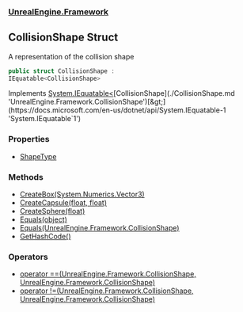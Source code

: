 ### [UnrealEngine.Framework](./UnrealEngine-Framework.md 'UnrealEngine.Framework')
## CollisionShape Struct
A representation of the collision shape  
```csharp
public struct CollisionShape :
IEquatable<CollisionShape>
```
Implements [System.IEquatable&lt;](https://docs.microsoft.com/en-us/dotnet/api/System.IEquatable-1 'System.IEquatable`1')[CollisionShape](./CollisionShape.md 'UnrealEngine.Framework.CollisionShape')[&gt;](https://docs.microsoft.com/en-us/dotnet/api/System.IEquatable-1 'System.IEquatable`1')  
### Properties
- [ShapeType](./CollisionShape-ShapeType.md 'UnrealEngine.Framework.CollisionShape.ShapeType')
### Methods
- [CreateBox(System.Numerics.Vector3)](./CollisionShape-CreateBox(Vector3).md 'UnrealEngine.Framework.CollisionShape.CreateBox(System.Numerics.Vector3)')
- [CreateCapsule(float, float)](./CollisionShape-CreateCapsule(float_float).md 'UnrealEngine.Framework.CollisionShape.CreateCapsule(float, float)')
- [CreateSphere(float)](./CollisionShape-CreateSphere(float).md 'UnrealEngine.Framework.CollisionShape.CreateSphere(float)')
- [Equals(object)](./CollisionShape-Equals(object).md 'UnrealEngine.Framework.CollisionShape.Equals(object)')
- [Equals(UnrealEngine.Framework.CollisionShape)](./CollisionShape-Equals(CollisionShape).md 'UnrealEngine.Framework.CollisionShape.Equals(UnrealEngine.Framework.CollisionShape)')
- [GetHashCode()](./CollisionShape-GetHashCode().md 'UnrealEngine.Framework.CollisionShape.GetHashCode()')
### Operators
- [operator ==(UnrealEngine.Framework.CollisionShape, UnrealEngine.Framework.CollisionShape)](./CollisionShape-op_Equality(CollisionShape_CollisionShape).md 'UnrealEngine.Framework.CollisionShape.op_Equality(UnrealEngine.Framework.CollisionShape, UnrealEngine.Framework.CollisionShape)')
- [operator !=(UnrealEngine.Framework.CollisionShape, UnrealEngine.Framework.CollisionShape)](./CollisionShape-op_Inequality(CollisionShape_CollisionShape).md 'UnrealEngine.Framework.CollisionShape.op_Inequality(UnrealEngine.Framework.CollisionShape, UnrealEngine.Framework.CollisionShape)')
